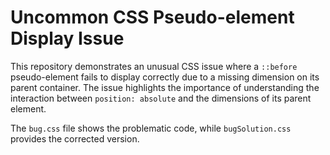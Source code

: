 # Uncommon CSS Pseudo-element Display Issue

This repository demonstrates an unusual CSS issue where a `::before` pseudo-element fails to display correctly due to a missing dimension on its parent container.  The issue highlights the importance of understanding the interaction between `position: absolute` and the dimensions of its parent element.

The `bug.css` file shows the problematic code, while `bugSolution.css` provides the corrected version.